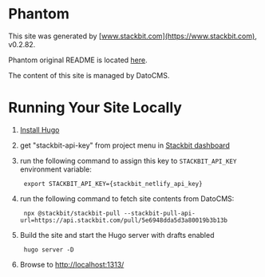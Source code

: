 # Phantom

This site was generated by [www.stackbit.com](https://www.stackbit.com), v0.2.82.

Phantom original README is located [here](./README.theme.md).

The content of this site is managed by DatoCMS.

# Running Your Site Locally

1. [Install Hugo](https://gohugo.io/getting-started/quick-start/#step-1-install-hugo)

1. get "stackbit-api-key" from project menu in [Stackbit dashboard](https://app.stackbit.com/dashboard)

1. run the following command to assign this key to `STACKBIT_API_KEY` environment variable:

        export STACKBIT_API_KEY={stackbit_netlify_api_key}

1. run the following command to fetch site contents from DatoCMS:

        npx @stackbit/stackbit-pull --stackbit-pull-api-url=https://api.stackbit.com/pull/5e6948dda5d3a80019b3b13b

1. Build the site and start the Hugo server with drafts enabled

        hugo server -D

1. Browse to [http://localhost:1313/](http://localhost:1313/)
